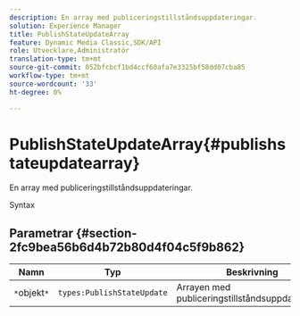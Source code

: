 ```yaml
---
description: En array med publiceringstillståndsuppdateringar.
solution: Experience Manager
title: PublishStateUpdateArray
feature: Dynamic Media Classic,SDK/API
role: Utvecklare,Administratör
translation-type: tm+mt
source-git-commit: 052bfcbcf1bd4ccf60afa7e3325bf58dd07cba85
workflow-type: tm+mt
source-wordcount: '33'
ht-degree: 0%

---
```



# PublishStateUpdateArray{#publishstateupdatearray}

En array med publiceringstillståndsuppdateringar.

Syntax

## Parametrar {#section-2fc9bea56b6d4b72b80d4f04c5f9b862}

| Namn | Typ | Beskrivning |
|---|---|---|
| `*`objekt`*` | `types:PublishStateUpdate` | Arrayen med publiceringstillståndsuppdateringar. |

